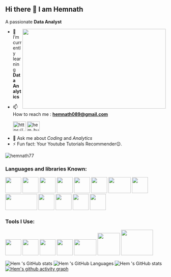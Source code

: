 ## Hi there 👋 I am Hemnath

A passionate **Data Analyst**

<img align="right" width="450" height="250"  src="https://miro.medium.com/v2/resize:fit:1400/1*VMmvImch6VU5pc2VktY1uw.gif">

- 🌱 I’m currently learning **Data Analytics**

- 📫 How to reach me : **hemnath089@gmail.com**
   <p align="left">  
           
   <a href="https://linkedin.com" target="blank"><img align="center" src="https://raw.githubusercontent.com/rahuldkjain/github-profile-readme-generator/master/src/images/icons/Social/linked-in-alt.svg" alt="https://www.linkedin.com/in/hemnath7/" height="30" width="40" /></a>
           <a href="https://instagram.com/hem_bulk_77" target="blank"><img align="center" src="https://raw.githubusercontent.com/rahuldkjain/github-profile-readme-generator/master/src/images/icons/Social/instagram.svg" alt="hem_bulk_77" height="30" width="40" /></a>
</p>

- 💬 Ask me about *Coding* and *Analytics*
- ⚡ Fun fact: Your Youtube Tutorials Recommender😉.

<p align="left"> <img src="https://komarev.com/ghpvc/?username=hemnath77&label=%20views&color=blueviolet&style=for-the-badge" alt="hemnath77" /> </p>

  

<h3 align="left">Languages and libraries Known:</h3>

<img height="50" width="50" src="https://img.icons8.com/color/48/000000/python.png" /> <img height="50" width="50" src="https://img.icons8.com/color/48/000000/c-programming.png" />  <img height="50" width="50" src="https://img.icons8.com/color/48/000000/html-5.png" /> <img height="50" width="50" src="https://img.icons8.com/color/48/000000/css3.png" /> <img height="50" width="50" src="https://img.icons8.com/color/48/000000/mysql-logo.png"/> <img height="50" width="50" src="https://github.com/user-attachments/assets/00cb437d-3b7a-4038-807b-c00f5bc2ff83"/> <img height="50" width="70" src="https://github.com/user-attachments/assets/ca165bc0-140f-49f8-8f52-5e705df5b9fa"> <img height="50" width="50" src="https://github.com/user-attachments/assets/cf354e45-7a46-4073-a0ac-26c3171dad94"/> <img height="50" width="100" src="https://github.com/user-attachments/assets/e7bdaae0-de8d-478a-9641-89f15f0702e1"/> 
<img height="50" width="50" src="https://github.com/user-attachments/assets/b1070533-8981-45ac-9cd2-f21dd0e00a54"> <img height="50" width="50" src="https://github.com/user-attachments/assets/c552e73b-e55e-4b6e-a865-0805766b7568"> <img height="50" width="50" src="https://github.com/user-attachments/assets/85854618-5187-4a71-a746-23166f9c944d"> 
<img height="50" width="50" src="https://github.com/user-attachments/assets/55273dbc-3b3c-46bf-845d-fd17b748fe72"> 



<h3 align="left">Tools I Use:</h3>

<img height="50" width="50" src="https://img.icons8.com/color/48/000000/visual-studio-code-2019.png"/> <img height="50" width="50" src="https://github.com/user-attachments/assets/691905ce-5eef-4972-bdf3-7f7798f36355"/>  <img height="50" width="50" src="https://github.com/user-attachments/assets/2a5a7de3-37f9-4c84-9b7e-c4b98fb4d1c2">  <img height="50" width="50" src="https://github.com/user-attachments/assets/0361e610-8e32-41e2-b084-dbaa3c75d5e9">    <img height="50" width="70" src="https://github.com/user-attachments/assets/33988409-3280-42eb-a4ea-5bf83cc5396a"> 
<img height="70" width="70" src="https://encrypted-tbn0.gstatic.com/images?q=tbn:ANd9GcShGBC3NULr8hnz4zAVW7wBcRHBlZ45lpsjZsTNSwE4qKJqlZ0En2SQHFDZcrcLmmBM2IY&usqp=CAU">
<img height="80" width="100" src="https://github.com/user-attachments/assets/58f75516-0f1e-4967-92cc-c706297824b8"> 

![Hem 's GitHub stats](https://github-readme-stats.vercel.app/api?username=hemnath77&theme=dark&show_icons=true&&hide=issues,contribs)   ![Hem 's GitHub Languages](https://github-readme-stats.vercel.app/api/top-langs/?username=hemnath77&layout=compact)
![Hem 's GitHub stats](https://github-readme-streak-stats.herokuapp.com/?user=hemnath77)
 [![Hem's github activity graph](https://github-readme-activity-graph.vercel.app/graph?username=hemnath77&bg_color=000000&color=ffffff&line=51f565&point=ffffff&area=true&hide_border=true)](https://github.com/ashutosh00710/github-readme-activity-graph)
